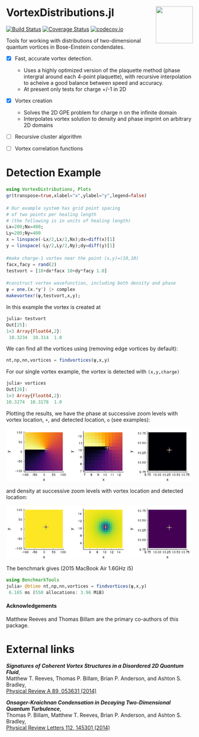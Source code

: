 # VortexDistributions.jl <img align="right" src="/examples/vortfluid.gif" width="100" height="100">

[![Build Status](https://travis-ci.org/AshtonSBradley/VortexDistributions.jl.svg?branch=master)](https://travis-ci.org/AshtonSBradley/VortexDistributions.jl)  [![Coverage Status](https://coveralls.io/repos/AshtonSBradley/VortexDistributions.jl/badge.svg?branch=master&service=github)](https://coveralls.io/github/AshtonSBradley/VortexDistributions.jl?branch=master)  [![codecov.io](http://codecov.io/github/AshtonSBradley/VortexDistributions.jl/coverage.svg?branch=master)](http://codecov.io/github/AshtonSBradley/VortexDistributions.jl?branch=master)

Tools for working with distributions of two-dimensional quantum vortices in Bose-Einstein condendates.

- [x] Fast, accurate vortex detection.
  - Uses a highly optimized version of the plaquette method (phase intergral around each 4-point plaquette), with recursive interpolation to acheive a good balance between speed and accuracy.
  - At present only tests for charge +/-1 in 2D

- [x] Vortex creation
  - Solves the 2D GPE problem for charge n on the infinite domain
  - Interpolates vortex solution to density and phase imprint on arbitrary 2D domains
- [ ] Recursive cluster algorithm
- [ ] Vortex correlation functions

# Detection Example
```julia
using VortexDistributions, Plots
gr(transpose=true,xlabel="x",ylabel="y",legend=false)

# Our example system has grid point spacing
# of two points per healing length
# (the following is in units of healing length)
Lx=200;Nx=400;
Ly=200;Ny=400
x = linspace(-Lx/2,Lx/2,Nx);dx=diff(x)[1]
y = linspace(-Ly/2,Ly/2,Ny);dy=diff(y)[1]

#make charge-1 vortex near the point (x,y)=(10,10)
facx,facy = rand(2)
testvort = [10+dx*facx 10+dy*facy 1.0]

#construct vortex wavefunction, including both density and phase
ψ = one.(x.*y') |> complex
makevortex!(ψ,testvort,x,y);
```

In this example the vortex is created at
```julia
julia> testvort
Out[25]:
1×3 Array{Float64,2}:
 10.3234  10.314  1.0
 ```
 We can find all the vortices using (removing edge vortices by default):
 ```julia
 nt,np,nn,vortices = findvortices(ψ,x,y)
 ```
 For our single vortex example, the vortex is detected with `(x,y,charge)`
 ```julia
 julia> vortices
Out[26]:
1×3 Array{Float64,2}:
 10.3274  10.3178  1.0
 ```

Plotting the results, we have the phase at successive zoom levels with vortex location, `+`, and detected location, `o` (see examples):

![](/examples/phase.png)

and density at successive zoom levels with vortex location and detected location:

![](/examples/density.png)

 The benchmark gives (2015 MacBook Air 1.6GHz i5)
 ```julia
 using BenchmarkTools
 julia> @btime nt,np,nn,vortices = findvortices(ψ,x,y)
  6.165 ms (550 allocations: 3.96 MiB)
 ```

#### Acknowledgements
Matthew Reeves and Thomas Billam are the primary co-authors of this package.

# External links
___Signatures of Coherent Vortex Structures in a Disordered 2D Quantum Fluid___,\
Matthew T. Reeves, Thomas P. Billam, Brian P. Anderson, and Ashton S. Bradley, \
[Physical Review A 89, 053631 (2014)](http://journals.aps.org/pra/abstract/10.1103/PhysRevA.89.053631)

___Onsager-Kraichnan Condensation in Decaying Two-Dimensional Quantum Turbulence___,\
Thomas P. Billam, Matthew T. Reeves, Brian P. Anderson, and Ashton S. Bradley, \
[Physical Review Letters 112, 145301 (2014)](http://dx.doi.org/10.1103/PhysRevLett.112.145301)
